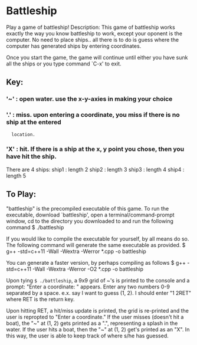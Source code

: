 # Battleship

Play a game of battleship!
Description:
This game of battleship works exactly the way you know battleship to work, except
your oponent is the computer. No need to place ships.. all there is to do is guess
where the computer has generated ships by entering coordinates.

Once you start the game, the game will continue until either you have sunk all
the ships or you type command `C-x' to exit.

## Key:
### '~' : open water. use the x-y-axies in making your choice
### '.' : miss. upon entering a coordinate, you miss if there is no ship at the entered
      location.
### 'X' : hit. If there is a ship at the x, y point you chose, then you have hit the ship.

There are 4 ships:
ship1 : length 2
ship2 : length 3
ship3 : length 4
ship4 : length 5

## To Play:
"battleship" is the precompiled executable of this game. To run the executable,
download `battleship', open a terminal/command-prompt window, cd to the directory
you downloaded to and run the following command
$ ./battleship

If you would like to compile the executable for yourself, by all means do so.
The following command will generate the same executable as provided.
$ g++ -std=c++11 -Wall -Wextra -Werror *.cpp -o battleship

You can generate a faster version, by perhaps compiling as follows
$ g++ -std=c++11 -Wall -Wextra -Werror -O2 *.cpp -o battleship

Upon tying `$ ./battleship`, a 9x9 grid of ~'s is printed to the console and a prompt:
"Enter a coordinate: " appears. Enter any two numbers 0-9 separated by a space.
e.x. say I want to guess (1, 2). I should enter "1 2RET" where RET is the return key.

Upon hitting RET, a hit/miss update is printed, the grid is re-printed and the
user is repropted to "Enter a coordinate." If the user misses (doesn't hit a boat),
the "~" at (1, 2) gets printed as a ".", representing a splash in the water. If the
user hits a boat, then the "~" at (1, 2) get's printed as an "X". In this way, the
user is able to keep track of where s/he has guessed.

